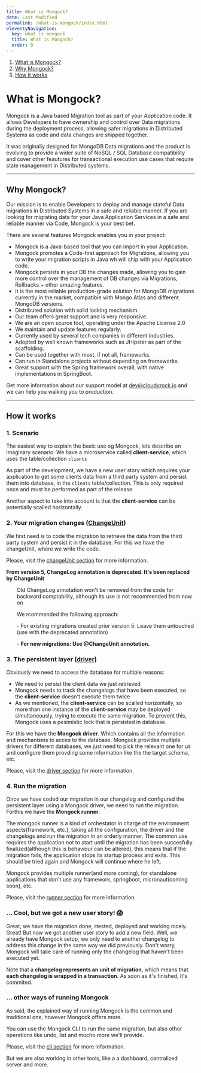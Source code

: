 ```yaml
---
title: What is Mongock?
date: Last Modified 
permalink: /what-is-mongock/index.html
eleventyNavigation:
  key: what is mongock 
  title: What is Mongock?
  order: 0
---
```


1. [What is Mongock?](#what-is-mongock%3F)
2. [Why Mongock?](#why-mongock%3F)
4. [How it works](#how-it-works)


# What is Mongock?
Mongock is a Java based Migration tool as part of your Application code. It allows Developers to have ownership and control over Data migrations during the deployment process, allowing safer migrations in Distributed Systems as code and data changes are shipped together. 

It was originally designed for MongoDB Data migrations and the product is evolving to provide a wider suite of NoSQL / SQL Database compatibility and cover other feautures for transactional execution use cases that require state management in Distributed systems. 

------------------------------------------------

## Why Mongock?
Our mission is to enable Developers to deploy and manage stateful Data migrations in Distributed Systems in a safe and reliable manner. If you are looking for migrating data for your Java Application Services in a safe and reliable manner via Code, Mongock is your best bet.

There are several features Mongock enables you in your project:
- Mongock is a Java-based tool that you can import in your Application.
- Mongock promotes a Code-first approach for Migrations, allowing you to write your migration scripts in Java wh will ship with your Application code.
- Mongock persists in your DB the changes made, allowing you to gain more control over the management of DB changes via Migrations, Rollbacks + other amazing features.
- It is the most reliable production-grade solution for MongoDB migrations currently in the market, compatible with Mongo Atlas and different MongoDB versions.
- Distributed solution with solid locking mechanism.
- Our team offers great support and is very responsive.
- We are an open source tool, operating under the Apache License 2.0 
- We maintain and update features regularly.
- Currently used by several tech companies in different industries.
- Adopted by well known frameworks such as JHipster as part of the scaffolding.
- Can be used together with most, if not all, frameworks.
- Can run in Standalone projects without depending on frameworks.
- Great support with the Spring framework overall, with native implementations in SpringBoot.

Get more information about our support model at dev@cloudyrock.io​ and we can help you walking you to production. 

------------------------------------------------

## How it works

### 1. Scenario
The easiest way to explain the basic use og Mongock, lets describe an imaginary scenario:
We have a microservice called **client-service**, which uses the table/collection `clients`

As part of the development, we have a new user story which requires your application to get some clients data from a third party system and persist them into database, in the `clients` table/collection. This is only required once and must be performed as part of the release.

Another aspect to take into account is that the **client-service** can be potentially scalled horizontally.

### 2. Your migration changes ([ChangeUnit](/migration/))
We first need is to code the migration to retrieve the data from the third party system and persist it in the database. For this we have the changeUnit, where we write the code. 


Please, visit the [changeUnit section](/migration/) for more information.


<div class="successAlt">
<b>From version 5, ChangeLog annotation is deprecated. It's been replaced by ChangeUnit</b>
<p style="margin-left:2em">Old ChangeLog annotation won't be removed from the code for backward comptability, although its use is not recommended from now on</p>
<p style="margin-left:2em">We rcommended the following approach:</p>
<p style="margin-left:2em">- For existing migrations created prior version 5: Leave them untouched (use with the deprecated annotation)</p>
<p style="margin-left:2em">- <b>For new migrations: Use @ChangeUnit annotation.</b></p>
</div>


### 3. The persistent layer ([driver](/driver/))
Obviously we need to access the database for multiple reasons:
- We need to persist the client data we just retrieved
- Mongock needs to track the changelogs that have been executed, so the **client-service** doesn't execute them twice
- As we mentioned, the **client-service** can be scalled horizontally, so more than one instance of the **client-service** may be deployed simultaneously, trying to execute the same migration. To prevent this, Mongock uses a pesimistic lock that is persisted in database.

For this we have the **Mongock driver**. Which contains all the information and mechanisms to acces to the database. Mongock provides multiple drivers for different databases, we just need to pick the relevant one for us and configure them provding some information like the the target schema, etc.

Please, visit the [driver section](/driver/) for more information.

### 4. Run the migration
Once we have coded our migration in our changelog and configured the persistent layer using a Mongock driver, we need to run the migration. Forthis we have the **Mongock runner**.

The mongock runner is a kind of orchestator in charge of the environment aspects(framework, etc.), taking all the configuration, the driver and the changelogs and run the migration in an orderly manner. The common use requires the application not to start until the migration has been succesfully finalized(although this is behaviour can be altered), this means that if the migration fails, the application stops its startup process and exits. This should be tried again and Mongock will continue where he left.

Mongock provides multiple runner(and more coming), for standalone applications that don't use any framework, springboot, micronaut(coming soon), etc. 

Please, visit the [runner section](/runner/) for more information.

### ... Cool, but we got a new user story! :scream:

Great, we have the migration done, rtested, deployed and working nicely. Great! But now we got another user story to add a new field. Well, we already have Mongock setup, we only need to another changelog to address this change in the same way we did previously. Don't worry, Mongock will take care of running only the changelog that haven't been executed yet.

<p class="noteAlt"> Note that a <b>changelog represents an unit of migration</b>, which means that <b>each changelog is wrapped in a transaction</b>. As soon as it's finished, it's commited.</p>


### ... other ways of running Mongock
As said, the explained way of running Mongock is the common and traditional one, however Mongock offers more.

You can use the Mongock CLI to run the same migration, but also other operations like undo, list and mucho more we'll provide.

Please, visit the [cli section](/cli/) for more information.

But we are also working in other tools, like a a dashboard, centralized server and more.